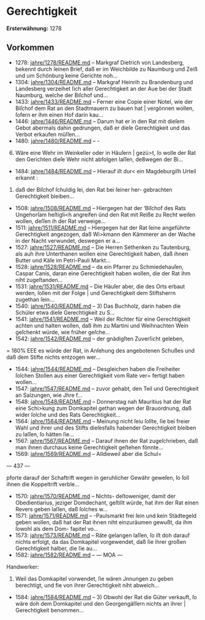 # Gerechtigkeit

**Ersterwähnung:** 1278

## Vorkommen
- 1278: [jahre/1278/README.md](../jahre/1278/README.md) – Markgraf Dietrich von Landesberg, bekennt durch ſeinen
Brief, daß er im Weichbilde zu Naumburg und Zeiß und
um Schönburg keine Gerichte noh...
- 1304: [jahre/1304/README.md](../jahre/1304/README.md) – Markgraf Heinrih zu Brandenburg und Landesberg
verzeihet ſich aller Gerechtigkeit an der Aue bei der Stadt
Naumburg, welche der Biſchof und...
- 1433: [jahre/1433/README.md](../jahre/1433/README.md) – Ferner eine Copie einer Notel, wie
der Biſchof dem Rat an den Stadtmauern zu bauen hat |
vergönnen wollen, ſofern er ihm einen Hof darin kau...
- 1446: [jahre/1446/README.md](../jahre/1446/README.md) – Darum hat er in den Rat mit dieſem Gebot
abermals dahin gedrungen, daß er dieſe Gerechtigkeit und
das Verbot erkaufen müſſen...
- 1480: [jahre/1480/README.md](../jahre/1480/README.md) – -
6) Wäre eine Wehr im Weinkeller oder in Häuſern
| gezü>t, ſo wolle der Rat den Gerichten dieſe Wehr nicht
abfolgen laſſen, de8wegen der Bi...
- 1484: [jahre/1484/README.md](../jahre/1484/README.md) – Hierauf iſt dur< ein Magdeburgiſh Urteil erkannt :
1) daß der Biſchof ſchuldig ſei, den Rat bei ſeiner her-
gebrachten Gerechtigkeit bleiben...
- 1508: [jahre/1508/README.md](../jahre/1508/README.md) – Hiergegen hat der
‘Biſchof des Rats Ungehorſam heſtigli<h angreifen ünd
den Rat mit Reiße zu Recht weiſen wollen, deſſen ih
der Rat verweige...
- 1511: [jahre/1511/README.md](../jahre/1511/README.md) – Hiergegen hat der Rat ſeine angeführte Gerechtigkeit
angezogen, daß Wi>kmann den Kämmerer an der Wache
in der Nacht verwundet, deswegen er a...
- 1527: [jahre/1527/README.md](../jahre/1527/README.md) – Die Herren Séthenken zu Tautenburg, als auh ihre
Unterthanen wollen eine Gerechtigkeit haben, daß ihnen
Butter und Käſe im Petri-Pauli Markt...
- 1528: [jahre/1528/README.md](../jahre/1528/README.md) – da ein Pfarrer zu
Schmiedehauſen, Caspar Canis, daran eine Gerechtigkeit
haben wollen, die der Rat ihm niht zugeſtanden...
- 1531: [jahre/1531/README.md](../jahre/1531/README.md) – Die Häuſer
aber, die des Orts erbaut werden, ſollen mit der Folge |
und Gerechtigkeit dem Stiftsherrn zugethan ſein...
- 1540: [jahre/1540/README.md](../jahre/1540/README.md) – 3) Das Buchholz, darin haben die Schüler etwa dieſe
Gerechtigkeit zu S...
- 1541: [jahre/1541/README.md](../jahre/1541/README.md) – Weil der Richter für eine Gerechtigkeit achten und
halten wollen, daß ihm zu Martini und Weihnachten
Wein geſchenkt würde, wie früher geſche...
- 1542: [jahre/1542/README.md](../jahre/1542/README.md) – der gnädigſten Zuverſicht geleben,


= 180% EEE
es würde der Rat, in Anſehung des angebotenen Schußes
und daß dem Stifte nichts entzogen wer...
- 1544: [jahre/1544/README.md](../jahre/1544/README.md) – Desgleichen haben die Freiheiter
ſolchen Stollen aus einer Gerechtigkeit vom Rate ver=
fertigt haben wollen...
- 1547: [jahre/1547/README.md](../jahre/1547/README.md) – zuvor gehabt,
den Teil und Gerechtigkeit an Salzungen, wie Jhre f...
- 1548: [jahre/1548/README.md](../jahre/1548/README.md) – Donnerstag nah Mauritius hat der Rat eine Schi>kung
zum Domkapitel gethan wegen der Brauordnung, daß
wider ſolche und des Rats Gerechtigkeit...
- 1564: [jahre/1564/README.md](../jahre/1564/README.md) – Meinung nicht ſeiu ſollte, ſie bei freier Wahl und
ihrer und des Stifts dieſesfalls habender Gerechtigkeit
bleiben zu laſſen, ſo hätten ſie...
- 1567: [jahre/1567/README.md](../jahre/1567/README.md) – Darauf ihnen der Rat zugeſchrieben,
daß man ihnen durchaus keine Gerechtigkeit geſtehen
fönnte...
- 1569: [jahre/1569/README.md](../jahre/1569/README.md) – Alldieweil aber die Schul=


— 437 —

pforte darauf der Schaftrift wegen in geruhlicher Gewähr
geweſen, ſo ſoll ihnen die Koppeltrift verble...
- 1570: [jahre/1570/README.md](../jahre/1570/README.md) – Nichts-
deſtoweniger, damit der Obedientiarius, jeziger Domdechant,
geſtillt würde, hat ihm der Rat einen Revers geben laſſen,
daß ſolches w...
- 1571: [jahre/1571/README.md](../jahre/1571/README.md) – -Paulsmarkt frei ſein
und kein Städtegeld geben wollen, daß hat der Rat ihnen
niht einzuräumen gewußt, da ihm ſowohl als dem Dom-
fapitel vo...
- 1573: [jahre/1573/README.md](../jahre/1573/README.md) – Räte gelangen
laſſen, ſo iſt doh darauf nichts erfolgt, da das Domkapitel
vorgewendet, daß ſie ihrer großen Gerechtigkeit halber, die
ſie au...
- 1582: [jahre/1582/README.md](../jahre/1582/README.md) – — MOA —

Handwerker:

1) Weil das Domkapitel vorwendet, ſie wären Jnnungen
zu geben berechtigt, und fie von ihrer Gerechtigkeit niht
abweich...
- 1584: [jahre/1584/README.md](../jahre/1584/README.md) – 3) Obwohl der Rat die Güter verkauft, ſo wäre doh
dem Domkapitel und den Georgengäſſern nichts an ihrer |
Gerechtigkeit benommen...
